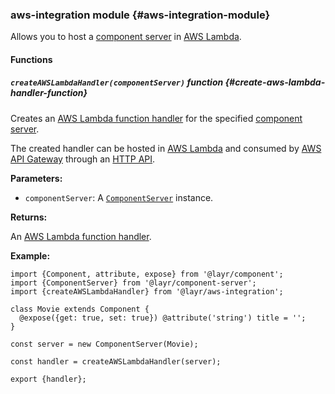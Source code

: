 ### aws-integration <badge type="primary">module</badge> {#aws-integration-module}

Allows you to host a [component server](https://layrjs.com/docs/v2/reference/component-server) in [AWS Lambda](https://aws.amazon.com/lambda/).

#### Functions

##### `createAWSLambdaHandler(componentServer)` <badge type="tertiary-outline">function</badge> {#create-aws-lambda-handler-function}

Creates an [AWS Lambda function handler](https://docs.aws.amazon.com/lambda/latest/dg/nodejs-handler.html) for the specified [component server](https://layrjs.com/docs/v2/reference/component-server).

The created handler can be hosted in [AWS Lambda](https://aws.amazon.com/lambda/) and consumed by [AWS API Gateway](https://aws.amazon.com/api-gateway/) through an [HTTP API](https://docs.aws.amazon.com/apigateway/latest/developerguide/http-api.html).

**Parameters:**

* `componentServer`: A [`ComponentServer`](https://layrjs.com/docs/v2/reference/component-server) instance.

**Returns:**

An [AWS Lambda function handler](https://docs.aws.amazon.com/lambda/latest/dg/nodejs-handler.html).

**Example:**

```
import {Component, attribute, expose} from '@layr/component';
import {ComponentServer} from '@layr/component-server';
import {createAWSLambdaHandler} from '@layr/aws-integration';

class Movie extends Component {
  @expose({get: true, set: true}) @attribute('string') title = '';
}

const server = new ComponentServer(Movie);

const handler = createAWSLambdaHandler(server);

export {handler};
```
